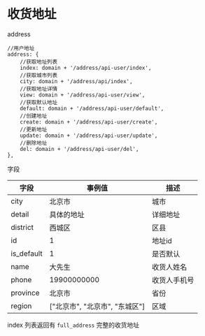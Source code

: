 # 收货地址

address

~~~
//用户地址
address: {
    //获取地址列表
    index: domain + '/address/api-user/index',
    //获取城市列表
    city: domain + '/address/api/index',
    //获取地址详情
    view: domain + '/address/api-user/view',
    //获取默认地址
    default: domain + '/address/api-user/default',
    //创建地址
    create: domain + '/address/api-user/create',
    //更新地址
    update: domain + '/address/api-user/update',
    //删除地址
    del: domain + '/address/api-user/del',
},
~~~

字段 

| 字段       | 事例值               | 描述        |
|-------------|---------------------|--------------------|
| city        | 北京市              | 城市                |
| detail      | 具体的地址          | 详细地址             |
| district    | 西城区              | 区县               |
| id          | 1                   | 地址id             |
| is_default  | 1                   | 是否默认           |
| name        | 大先生              | 收货人姓名         |
| phone       | 19900000000         | 收货人手机号       |
| province    | 北京市              | 省份               |
| region      | ["北京市", "北京市", "东城区"] | 区域     |


index 列表返回有 `full_address` 完整的收货地址